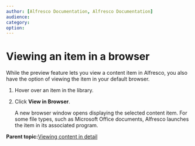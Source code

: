 ```yaml
---
author: [Alfresco Documentation, Alfresco Documentation]
audience: 
category: 
option: 
---
```


# Viewing an item in a browser

While the preview feature lets you view a content item in Alfresco, you also have the option of viewing the item in your default browser.

1.  Hover over an item in the library.

2.  Click **View in Browser**.

    A new browser window opens displaying the selected content item. For some file types, such as Microsoft Office documents, Alfresco launches the item in its associated program.


**Parent topic:**[Viewing content in detail](../concepts/library-folder-intro.md)

